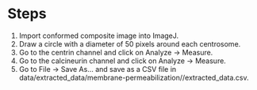 # Steps
1. Import conformed composite image into ImageJ.
2. Draw a circle with a diameter of 50 pixels around each centrosome.
3. Go to the centrin channel and click on Analyze -> Measure.
4. Go to the calcineurin channel and click on Analyze -> Measure.
5. Go to File -> Save As... and save as a CSV file in data/extracted_data/membrane-permeabilization/<condition>/extracted_data.csv.
